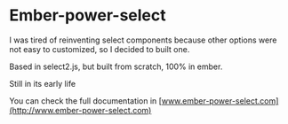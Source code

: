 # Ember-power-select

I was tired of reinventing select components because other options were not easy to customized,
so I decided to built one.

Based in select2.js, but built from scratch, 100% in ember.

Still in its early life

You can check the full documentation in [www.ember-power-select.com](http://www.ember-power-select.com)

